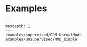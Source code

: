 # Examples

```{toctree}
---
maxdepth: 1
---
examples/supervised/DDM_NormalMode
examples/unsupervised/MMD_simple
```